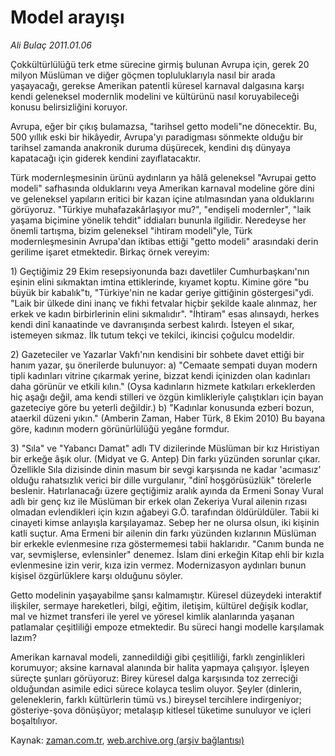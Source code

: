 # Model arayışı

*Ali Bulaç 2011.01.06*

<td class="columnist-detail">
<p>Çokkültürlülüğü terk etme sürecine girmiş bulunan Avrupa için, gerek 20 milyon Müslüman ve diğer göçmen topluluklarıyla nasıl bir arada yaşayacağı, gerekse Amerikan patentli küresel karnaval dalgasına karşı kendi geleneksel modernlik modelini ve kültürünü nasıl koruyabileceği konusu belirsizliğini koruyor.</p>
<p>
<div id="haberMetinDiv">
<p> Avrupa, eğer bir çıkış bulamazsa, "tarihsel getto modeli"ne dönecektir. Bu, 500 yıllık eski bir hikâyedir, Avrupa'yı paradigması sönmekte olduğu bir tarihsel zamanda anakronik duruma düşürecek, kendini dış dünyaya kapatacağı için giderek kendini zayıflatacaktır.
<p>Türk modernleşmesinin ürünü aydınların ya hâlâ geleneksel "Avrupai getto modeli" safhasında olduklarını veya Amerikan karnaval modeline göre dini ve geleneksel yapıların eritici bir kazan içine atılmasından yana olduklarını görüyoruz. "Türkiye muhafazakârlaşıyor mu?", "endişeli modernler", "laik yaşama biçimine yönelik tehdit" iddiaları bununla ilgilidir. Neredeyse her önemli tartışma, bizim geleneksel "ihtiram modeli"yle, Türk modernleşmesinin Avrupa'dan iktibas ettiği "getto modeli" arasındaki derin gerilime işaret etmektedir. Birkaç örnek vereyim:
<p>1) Geçtiğimiz 29 Ekim resepsiyonunda bazı davetliler Cumhurbaşkanı'nın eşinin elini sıkmaktan imtina ettiklerinde, kıyamet koptu. Kimine göre "bu büyük bir kabalık"tı, "Türkiye'nin ne kadar geriye gittiğinin göstergesi"ydi. "Laik bir ülkede dini inanç ve fıkhi fetvalar hiçbir şekilde kaale alınmaz, her erkek ve kadın birbirlerinin elini sıkmalıdır". "İhtiram" esas alınsaydı, herkes kendi dinî kanaatinde ve davranışında serbest kalırdı. İsteyen el sıkar, istemeyen sıkmaz. İlk tutum tekçi ve tekilci, ikincisi çoğulcu modeldir.
<p>2) Gazeteciler ve Yazarlar Vakfı'nın kendisini bir sohbete davet ettiği bir hanım yazar, şu önerilerde bulunuyor: a) "Cemaate sempati duyan modern tipli kadınları vitrine çıkarmak yerine, bizzat kendi içinizden olan kadınları daha görünür ve etkili kılın." (Oysa kadınların hizmete katkıları erkeklerden hiç aşağı değil, ama kendi stilleri ve özgün kimlikleriyle çalıştıkları için bayan gazeteciye göre bu yeterli değildir.) b) "Kadınlar konusunda ezberi bozun, ataerkil düzeni yıkın." (Amberin Zaman, Haber Türk, 8 Ekim 2010) Bu bayana göre, kadının modern görünürlülüğü yegâne formdur.
<p>3) "Sıla" ve "Yabancı Damat" adlı TV dizilerinde Müslüman bir kız Hıristiyan bir erkeğe âşık olur. (Midyat ve G. Antep) Din farkı yüzünden sorunlar çıkar. Özellikle Sıla dizisinde dinin masum bir sevgi karşısında ne kadar 'acımasız' olduğu rahatsızlık verici bir dille vurgulanır, "dinî hoşgörüsüzlük" törelerle beslenir. Hatırlanacağı üzere geçtiğimiz aralık ayında da Ermeni Sonay Vural adlı bir genç kız ile Müslüman bir erkek olan Zekeriya Vural ailenin rızası olmadan evlendikleri için kızın ağabeyi G.Ö. tarafından öldürüldüler. Tabii ki cinayeti kimse anlayışla karşılayamaz. Sebep her ne olursa olsun, iki kişinin katli suçtur. Ama Ermeni bir ailenin din farkı yüzünden kızlarının Müslüman bir erkekle evlenmesine rıza göstermemesi tabii haklarıdır. "Canım bunda ne var, sevmişlerse, evlensinler" denemez. İslam dini erkeğin Kitap ehli bir kızla evlenmesine izin verir, kıza izin vermez. Modernizasyon aydınları bunun kişisel özgürlüklere karşı olduğunu söyler.
<p>Getto modelinin yaşayabilme şansı kalmamıştır. Küresel düzeydeki interaktif ilişkiler, sermaye hareketleri, bilgi, eğitim, iletişim, kültürel değişik kodlar, mal ve hizmet transferi ile yerel ve yöresel kimlik alanlarında yaşanan patlamalar çeşitliliği empoze etmektedir. Bu süreci hangi modelle karşılamak lazım?
<p>Amerikan karnaval modeli, zannedildiği gibi çeşitliliği, farklı zenginlikleri korumuyor; aksine karnaval alanında bir halita yapmaya çalışıyor. İşleyen süreçte şunları görüyoruz: Birey küresel dalga karşısında toz zerreciği olduğundan asimile edici sürece kolayca teslim oluyor. Şeyler (dinlerin, geleneklerin, farklı kültürlerin tümü vs.) bireysel tercihlere indirgeniyor; gösteriye-şova dönüşüyor; metalaşıp kitlesel tüketime sunuluyor ve içleri boşaltılıyor. </p></p></p></p></p></p></p></div>
</p>
<a href="http://web.archive.org/web/20110123145932/mailto:a.bulac@zaman.com.tr">
</a></td>

Kaynak: [zaman.com.tr](http://zaman.com.tr/yazar.do?yazino=1074815), [web.archive.org (arşiv bağlantısı)](http://web.archive.org/web/20110123145932/http://www.zaman.com.tr:80/yazar.do?yazino=1074815)
